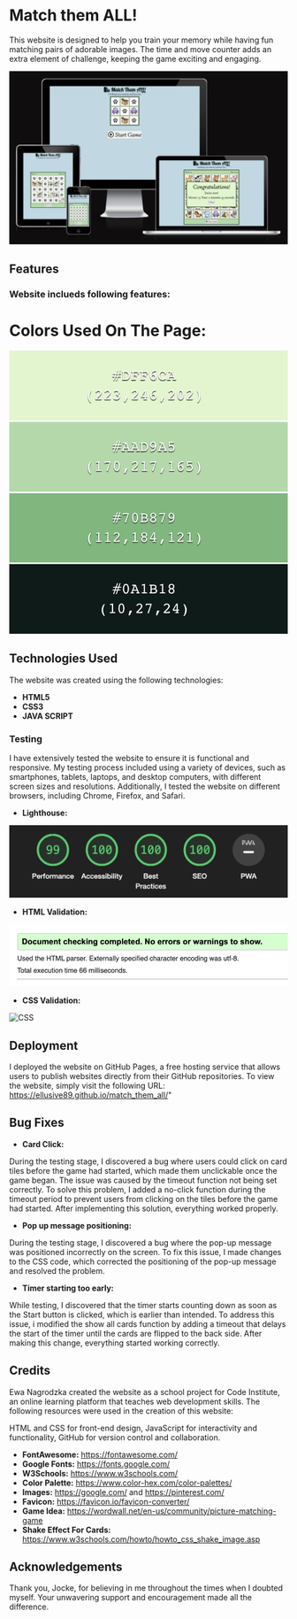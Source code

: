 # Match them ALL! 

This website is designed to help you train your memory while having fun matching pairs of adorable images. The time and move counter adds an extra element of challenge, keeping the game exciting and engaging.

![Responsive Mockup](https://github.com/Ellusive89/match_them_all/blob/main/media/am-i-responsive.png)

## Features

### Website inclueds following features:

# Colors Used On The Page:

![Color1](https://github.com/Ellusive89/match_them_all/blob/main/media/color1.png)
![Color2](https://github.com/Ellusive89/match_them_all/blob/main/media/color2.png)
![Color3](https://github.com/Ellusive89/match_them_all/blob/main/media/color3.png)
![Color4](https://github.com/Ellusive89/match_them_all/blob/main/media/color4.png)

## Technologies Used

The website was created using the following technologies:

- __HTML5__
- __CSS3__
- __JAVA SCRIPT__

### Testing

I have extensively tested the website to ensure it is functional and responsive. My testing process included using a variety of devices, such as smartphones, tablets, laptops, and desktop computers, with different screen sizes and resolutions. Additionally, I tested the website on different browsers, including Chrome, Firefox, and Safari.

- __Lighthouse:__

![Lighthouse Score](https://github.com/Ellusive89/match_them_all/blob/main/media/lighthouse.png)

- __HTML Validation:__

![HTML](https://github.com/Ellusive89/match_them_all/blob/main/media/markup-validator.png)

- __CSS Validation:__

![CSS](https://github.com/Ellusive89/match_them_all/blob/main/media/css_validator.png)

## Deployment

I deployed the website on GitHub Pages, a free hosting service that allows users to publish websites directly from their GitHub repositories. To view the website, simply visit the following URL: https://ellusive89.github.io/match_them_all/"

## Bug Fixes

- __Card Click:__

During the testing stage, I discovered a bug where users could click on card tiles before the game had started, which made them unclickable once the game began. The issue was caused by the timeout function not being set correctly. To solve this problem, I added a no-click function during the timeout period to prevent users from clicking on the tiles before the game had started. After implementing this solution, everything worked properly.

- __Pop up message positioning:__

During the testing stage, I discovered a bug where the pop-up message was positioned incorrectly on the screen. To fix this issue, I made changes to the CSS code, which corrected the positioning of the pop-up message and resolved the problem.

- __Timer starting too early:__

While testing, I discovered that the timer starts counting down as soon as the Start button is clicked, which is earlier than intended. To address this issue, i modified the show all cards function by adding a timeout that delays the start of the timer until the cards are flipped to the back side. After making this change, everything started working correctly.

## Credits

Ewa Nagrodzka created the website as a school project for Code Institute, an online learning platform that teaches web development skills. The following resources were used in the creation of this website:

HTML and CSS for front-end design,
JavaScript for interactivity and functionality,
GitHub for version control and collaboration.

- __FontAwesome:__ https://fontawesome.com/
- __Google Fonts:__ https://fonts.google.com/
- __W3Schools:__ https://www.w3schools.com/
- __Color Palette:__ https://www.color-hex.com/color-palettes/
- __Images:__ https://google.com/ and https://pinterest.com/
- __Favicon:__ https://favicon.io/favicon-converter/
- __Game Idea:__ https://wordwall.net/en-us/community/picture-matching-game
- __Shake Effect For Cards:__ https://www.w3schools.com/howto/howto_css_shake_image.asp

## Acknowledgements

Thank you, Jocke, for believing in me throughout the times when I doubted myself. Your unwavering support and encouragement made all the difference.

